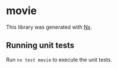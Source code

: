 # movie

This library was generated with [Nx](https://nx.dev).

## Running unit tests

Run `nx test movie` to execute the unit tests.
